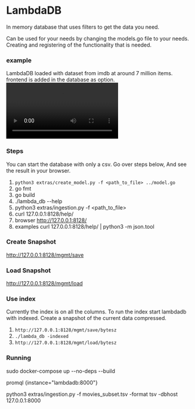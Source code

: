 # LambdaDB
In memory database that uses filters to get the data you need.

Can be used for your needs by changing the models.go file to your needs.
Creating and registering of the functionality that is needed.


### example
LambdaDB loaded with dataset from imdb at around 7 million items.
frontend is added in the database as option.
![](https://i.imgur.com/JPGAb3wh.mp4)

### Steps
You can start the database with only a csv.
Go over steps below, And see the result in your browser.
1. `python3 extras/create_model.py -f <path_to_file> ../model.go`
2. go fmt
3. go build
4. ./lambda_db --help
5. python3 extras/ingestion.py -f  <path_to_file>
6. curl 127.0.0.1:8128/help/
7. browser http://127.0.0.1:8128/
8. examples curl 127.0.0.1:8128/help/ | python3 -m json.tool

### Create Snapshot
http://127.0.0.1:8128/mgmt/save
 
### Load Snapshot
http://127.0.0.1:8128/mgmt/load
 
### Use index
Currently the index is on all the columns.
To run the index start lambdadb with indexed.
Create a snapshot of the current data compressed.
1. `http://127.0.0.1:8128/mgmt/save/bytesz`
2. `./lambda_db -indexed`
3. `http://127.0.0.1:8128/mgmt/load/bytesz`

### Running

sudo docker-compose up  --no-deps --build

promql {instance="lambdadb:8000"}

python3 extras/ingestion.py  -f movies_subset.tsv -format tsv -dbhost 127.0.0.1:8000
